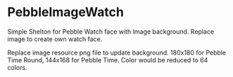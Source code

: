 # PebbleImageWatch

Simple Shelton for Pebble Watch face with Image background. Replace image to create own watch face.

Replace image resource png file to update background. 180x180 for Pebble Time Round, 144x168 for Pebble Time. Color would be reduced to 64 colors.
